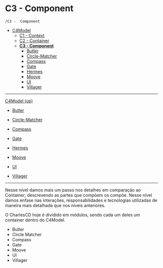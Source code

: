 # C3 -  Component

`/C3 -  Component`

* [C4Model](/docs/README.md)
  * [C1 -  Context](/docs/C1%20-%20%20Context/README.md)
  * [C2 - Container](/docs/C2%20-%20Container/README.md)
  * [**C3 -  Component**](/docs/C3%20-%20%20Component/README.md)
    * [Butler](/docs/C3%20-%20%20Component/Butler/README.md)
    * [Circle-Matcher](/docs/C3%20-%20%20Component/Circle-Matcher/README.md)
    * [Compass](/docs/C3%20-%20%20Component/Compass/README.md)
    * [Gate](/docs/C3%20-%20%20Component/Gate/README.md)
    * [Hermes](/docs/C3%20-%20%20Component/Hermes/README.md)
    * [Moove](/docs/C3%20-%20%20Component/Moove/README.md)
    * [UI](/docs/C3%20-%20%20Component/UI/README.md)
    * [Villager](/docs/C3%20-%20%20Component/Villager/README.md)

---

[C4Model (up)](/docs/README.md)

- [Butler](/docs/C3%20-%20%20Component/Butler/README.md)

- [Circle-Matcher](/docs/C3%20-%20%20Component/Circle-Matcher/README.md)

- [Compass](/docs/C3%20-%20%20Component/Compass/README.md)

- [Gate](/docs/C3%20-%20%20Component/Gate/README.md)

- [Hermes](/docs/C3%20-%20%20Component/Hermes/README.md)

- [Moove](/docs/C3%20-%20%20Component/Moove/README.md)

- [UI](/docs/C3%20-%20%20Component/UI/README.md)

- [Villager](/docs/C3%20-%20%20Component/Villager/README.md)

---

Nesse nível damos mais um passo nos detalhes em comparação ao Container; descrevendo as partes que compõem os compõe. Nesse nível damos enfase nas interações, responsabilidades e tecnologias utilizadas de maneira mais detalhada que nos níveis anteriores. 

O CharlesCD hoje é dividido em módulos, sendo cada um deles um container dentro do C4Model.

- Butler
- Circle Matcher
- Compass
- Gate
- Moove
- UI
- Villager
